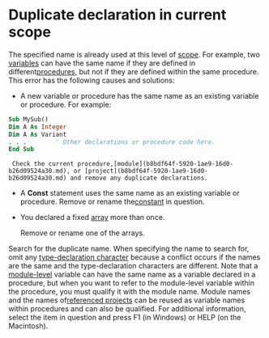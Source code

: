 
# Duplicate declaration in current scope

The specified name is already used at this level of [scope](b8bdf64f-5920-1ae9-16d0-b26d09524a30.md). For example, two [variables](b8bdf64f-5920-1ae9-16d0-b26d09524a30.md) can have the same name if they are defined in different[procedures](b8bdf64f-5920-1ae9-16d0-b26d09524a30.md), but not if they are defined within the same procedure. This error has the following causes and solutions:



- A new variable or procedure has the same name as an existing variable or procedure. For example:
    
```vb
Sub MySub() 
Dim A As Integer 
Dim A As Variant 
. . .        ' Other declarations or procedure code here. 
End Sub
```


     Check the current procedure,[module](b8bdf64f-5920-1ae9-16d0-b26d09524a30.md), or [project](b8bdf64f-5920-1ae9-16d0-b26d09524a30.md) and remove any duplicate declarations.
    
- A  **Const** statement uses the same name as an existing variable or procedure. Remove or rename the[constant](b8bdf64f-5920-1ae9-16d0-b26d09524a30.md) in question.
    
- You declared a fixed [array](b8bdf64f-5920-1ae9-16d0-b26d09524a30.md) more than once.
    
    Remove or rename one of the arrays.
    

Search for the duplicate name. When specifying the name to search for, omit any [type-declaration character](b8bdf64f-5920-1ae9-16d0-b26d09524a30.md) because a conflict occurs if the names are the same and the type-declaration characters are different.
Note that a [module-level](b8bdf64f-5920-1ae9-16d0-b26d09524a30.md) variable can have the same name as a variable declared in a procedure, but when you want to refer to the module-level variable within the procedure, you must qualify it with the module name. Module names and the names of[referenced projects](b8bdf64f-5920-1ae9-16d0-b26d09524a30.md) can be reused as variable names within procedures and can also be qualified.
For additional information, select the item in question and press F1 (in Windows) or HELP (on the Macintosh).
